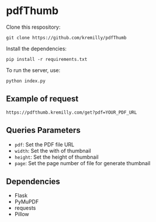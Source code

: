 # pdfThumb

Clone this respository:

```shell
git clone https://github.com/kremilly/pdfThumb
```

Install the dependencies:

```shell
pip install -r requirements.txt
```

To run the server, use:

```shell
python index.py
```

## Example of request

```shell
https://pdfthumb.kremilly.com/get?pdf=YOUR_PDF_URL
```

## Queries Parameters

* `pdf`: Set the PDF file URL
* `width`: Set the with of thumbnail
* `height`: Set the height of thumbnail
* `page`: Set the page number of file for generate thumbnail

## Dependencies

* Flask
* PyMuPDF
* requests
* Pillow
